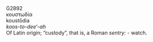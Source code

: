 <body>
  <p>G2892<br>  κουστωδία  <br> koustōdia  <br><i>koos-to-dee‘-ah </i><br>Of Latin origin; “custody”, that is, a Roman <i>sentry:</i> - watch.<br></p>
 </body>
